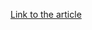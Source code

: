 [Link to the article](https://medium.com/s2wblog/rustdoor-and-gatedoor-a-new-pair-of-weapons-disguised-as-legitimate-software-by-suspected-34c94e558b40)
